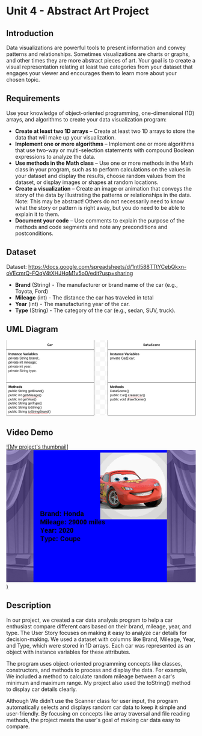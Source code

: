# Unit 4 - Abstract Art Project

## Introduction

Data visualizations are powerful tools to present information and convey patterns and relationships. Sometimes visualizations are charts or graphs, and other times they are more abstract pieces of art. Your goal is to create a visual representation relating at least two categories from your dataset that engages your viewer and encourages them to learn more about your chosen topic.

## Requirements

Use your knowledge of object-oriented programming, one-dimensional (1D) arrays, and algorithms to create your data visualization program:

- **Create at least two 1D arrays** – Create at least two 1D arrays to store the data that will make up your visualization.
- **Implement one or more algorithms** – Implement one or more algorithms that use two-way or multi-selection statements with compound Boolean expressions to analyze the data.
- **Use methods in the Math class** – Use one or more methods in the Math class in your program, such as to perform calculations on the values in your dataset and display the results, choose random values from the dataset, or display images or shapes at random locations.
- **Create a visualization** – Create an image or animation that conveys the story of the data by illustrating the patterns or relationships in the data.
  Note: This may be abstract! Others do not necessarily need to know what the story or pattern is right away, but you do need to be able to explain it to them.
- **Document your code** – Use comments to explain the purpose of the methods and code segments and note any preconditions and postconditions.

## Dataset

Dataset: https://docs.google.com/spreadsheets/d/1ntl588TTtYCebQkxn-oVEcmrQ-FQqV4tXHJHqM1v5o0/edit?usp=sharing 

- **Brand** (String) - The manufacturer or brand name of the car (e.g., Toyota, Ford)
- **Mileage** (int) - The distance the car has traveled in total
- **Year** (int) - The manufacturing year of the car.
- **Type** (String) - The category of the car (e.g., sedan, SUV, truck).

## UML Diagram

![alt text](image.png)

## Video Demo

[![My project's thumbnail]![alt text](<Screenshot 2024-12-10 2.53.30 PM.png>))](https://youtu.be/019QzDTZC6o)

## Description

In our project, we created a car data analysis program to help a car enthusiast compare different cars based on their brand, mileage, year, and type. The User Story focuses on making it easy to analyze car details for decision-making. We used a dataset with columns like Brand, Mileage, Year, and Type, which were stored in 1D arrays. Each car was represented as an object with instance variables for these attributes.

The program uses object-oriented programming concepts like classes, constructors, and methods to process and display the data. For example, We included a method to calculate random mileage between a car's minimum and maximum range. My project also used the toString() method to display car details clearly.

Although We didn’t use the Scanner class for user input, the program automatically selects and displays random car data to keep it simple and user-friendly. By focusing on concepts like array traversal and file reading methods, the project meets the user's goal of making car data easy to compare.